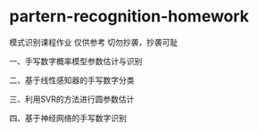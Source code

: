 # partern-recognition-homework
模式识别课程作业 仅供参考 切勿抄袭，抄袭可耻

一、手写数字概率模型参数估计与识别 

二、基于线性感知器的手写数字分类

三、利用SVR的方法进行圆参数估计

四、基于神经网络的手写数字识别
